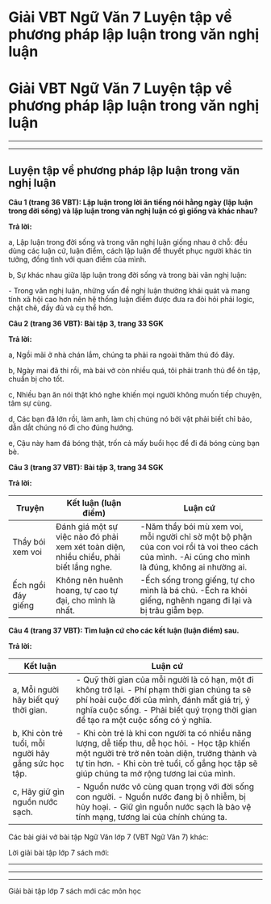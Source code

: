 # Giải VBT Ngữ Văn 7 Luyện tập về phương pháp lập luận trong văn nghị luận

# Giải VBT Ngữ Văn 7 Luyện tập về phương pháp lập luận trong văn nghị luận

* * *

* * *

## Luyện tập về phương pháp lập luận trong văn nghị luận

**Câu 1 (trang 36 VBT): Lập luận trong lời ăn tiếng nói hằng ngày (lập luận trong đời sống) và lập luận trong văn nghị luận có gì giống và khác nhau?**

**Trả lời:**

a, Lập luận trong đời sống và trong văn nghị luận giống nhau ở chỗ: đều dùng các luận cứ, luận điểm, cách lập luận để thuyết phục người khác tin tưởng, đồng tình với quan điểm của mình.

b, Sự khác nhau giữa lập luận trong đời sống và trong bài văn nghị luận: 

\- Trong văn nghị luận, những vấn đề nghị luận thường khái quát và mang tính xã hội cao hơn nên hệ thống luận điểm được đưa ra đòi hỏi phải logic, chặt chẽ, đầy đủ và cụ thể hơn. 

**Câu 2 (trang 36 VBT): Bài tập 3, trang 33 SGK**

**Trả lời:**

a, Ngồi mãi ở nhà chán lắm, chúng ta phải ra ngoài thăm thú đó đây. 

b, Ngày mai đã thi rồi, mà bài vở còn nhiều quá, tôi phải tranh thủ để ôn tập, chuẩn bị cho tốt.

c, Nhiều bạn ăn nói thật khó nghe khiến mọi người không muốn tiếp chuyện, tâm sự cùng.

d, Các bạn đã lớn rồi, làm anh, làm chị chúng nó bởi vật phải biết chỉ bảo, dẫn dắt chúng nó đi cho đúng hướng.

e, Cậu này ham đá bóng thật, trốn cả mấy buổi học để đi đá bóng cùng bạn bè.

**Câu 3 (trang 37 VBT): Bài tập 3, trang 34 SGK**

**Trả lời:**

Truyện | Kết luận (luận điểm) | Luận cứ  
---|---|---  
Thầy bói xem voi | Đánh giá một sự việc nào đó phải xem xét toàn diện, nhiều chiều, phải biết lắng nghe. | -Năm thầy bói mù xem voi, mỗi người chỉ sờ một bộ phận của con voi rồi tả voi theo cách của mình. -Ai cũng cho mình là đúng, không ai nhường ai.  
Ếch ngồi đáy giếng | Không nên huênh hoang, tự cao tự đại, cho mình là nhất.  | -Ếch sống trong giếng, tự cho mình là bá chủ. -Ếch ra khỏi giếng, nghênh ngang đi lại và bị trâu giẫm bẹp.  
  
**Câu 4 (trang 37 VBT): Tìm luận cứ cho các kết luận (luận điểm) sau.**

**Trả lời:**

Kết luận | Luận cứ  
---|---  
a, Mỗi người hãy biết quý thời gian. | \- Quỹ thời gian của mỗi người là có hạn, một đi không trở lại. \- Phí phạm thời gian chúng ta sẽ phí hoài cuộc đời của mình, đánh mất giá trị, ý nghĩa cuộc sống. \- Phải biết quý trọng thời gian để tạo ra một cuộc sống có ý nghĩa.  
b, Khi còn trẻ tuổi, mỗi người hãy gắng sức học tập. | \- Khi còn trẻ là khi con người ta có nhiều năng lượng, dễ tiếp thu, dễ học hỏi. \- Học tập khiến một người trẻ trở nên toàn diện, trưởng thành và tự tin hơn. \- Khi còn trẻ tuổi, cố gắng học tập sẽ giúp chúng ta mở rộng tương lai của mình.  
c, Hãy giữ gìn nguồn nước sạch. | \- Nguồn nước vô cùng quan trọng với đời sống con người. \- Nguồn nước đang bị ô nhiễm, bị hủy hoại. \- Giữ gìn nguồn nước sạch là bảo vệ tính mạng, tương lai của chính chúng ta.   
  
Các bài giải vở bài tập Ngữ Văn lớp 7 (VBT Ngữ Văn 7) khác:

Lời giải bài tập lớp 7 sách mới:

* * *

* * *

* * *

Giải bài tập lớp 7 sách mới các môn học

